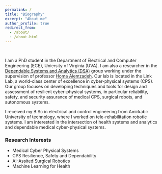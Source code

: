```yaml
---
permalink: /
title: "Biography"
excerpt: "About me"
author_profile: true
redirect_from: 
  - /about/
  - /about.html
---
```

<br />

I am a PhD student in the Department of Electrical and Computer Engineering (ECE), Uniersity of Virginia (UVA). I am also a researcher in the [Dependable Systems and Analytics (DSA)](https://github.com/UVA-DSA) group working under the supervision of professor [Homa Alemzadeh](https://engineering.virginia.edu/faculty/homa-alemzadeh). Our lab is located in the Link Lab, a world-class center of excellence in cyber-physical systems (CPS). Our group focuses on developing techniques and tools for design and assessment of resilient cyber-physical systems, in particular reliability, safety, and security assurance of medical CPS, surgical robots, and autonomous systems. 

I received my B.Sc in electrical and control engineering from Amirkabir University of technology, where I worked on tele-rehabilitation robotic systems. I am interested in the intersection of health systems and analytics and dependable medical cyber-physical systems. 



### Research Interests

* Medical Cyber Physical Systems
* CPS Resilience, Safety and Dependability
* AI-Assited Surgical Robotics
* Machine Learning for Health
